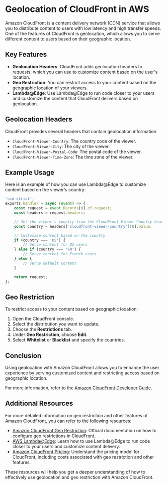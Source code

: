 # Geolocation of CloudFront in AWS

Amazon CloudFront is a content delivery network (CDN) service that allows you to distribute content to users with low latency and high transfer speeds. One of the features of CloudFront is geolocation, which allows you to serve different content to users based on their geographic location.

## Key Features

- **Geolocation Headers**: CloudFront adds geolocation headers to requests, which you can use to customize content based on the user's location.
- **Geo Restriction**: You can restrict access to your content based on the geographic location of your viewers.
- **Lambda@Edge**: Use Lambda@Edge to run code closer to your users and customize the content that CloudFront delivers based on geolocation.

## Geolocation Headers

CloudFront provides several headers that contain geolocation information:

- `CloudFront-Viewer-Country`: The country code of the viewer.
- `CloudFront-Viewer-City`: The city of the viewer.
- `CloudFront-Viewer-Postal-Code`: The postal code of the viewer.
- `CloudFront-Viewer-Time-Zone`: The time zone of the viewer.

## Example Usage

Here is an example of how you can use Lambda@Edge to customize content based on the viewer's country:

```javascript
'use strict';
exports.handler = async (event) => {
    const request = event.Records[0].cf.request;
    const headers = request.headers;

    // Get the viewer's country from the CloudFront-Viewer-Country header
    const country = headers['cloudfront-viewer-country'][0].value;

    // Customize content based on the country
    if (country === 'US') {
        // Serve content for US users
    } else if (country === 'FR') {
        // Serve content for French users
    } else {
        // Serve default content
    }

    return request;
};
```

## Geo Restriction

To restrict access to your content based on geographic location:

1. Open the CloudFront console.
2. Select the distribution you want to update.
3. Choose the **Restrictions** tab.
4. Under **Geo Restriction**, choose **Edit**.
5. Select **Whitelist** or **Blacklist** and specify the countries.

## Conclusion

Using geolocation with Amazon CloudFront allows you to enhance the user experience by serving customized content and restricting access based on geographic location.

For more information, refer to the [Amazon CloudFront Developer Guide](https://docs.aws.amazon.com/AmazonCloudFront/latest/DeveloperGuide/Introduction.html).


## Additional Resources

For more detailed information on geo restriction and other features of Amazon CloudFront, you can refer to the following resources:

- [Amazon CloudFront Geo Restriction](https://docs.aws.amazon.com/AmazonCloudFront/latest/DeveloperGuide/georestrictions.html): Official documentation on how to configure geo restrictions in CloudFront.
- [AWS Lambda@Edge](https://docs.aws.amazon.com/lambda/latest/dg/lambda-edge.html): Learn how to use Lambda@Edge to run code closer to your users and customize content delivery.
- [Amazon CloudFront Pricing](https://aws.amazon.com/cloudfront/pricing/): Understand the pricing model for CloudFront, including costs associated with geo restriction and other features.

These resources will help you get a deeper understanding of how to effectively use geolocation and geo restriction with Amazon CloudFront.